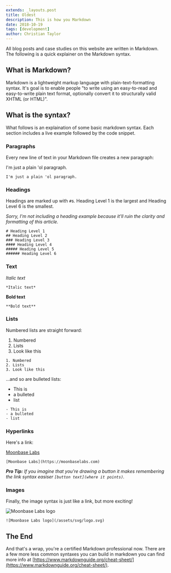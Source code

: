 ```yaml
---
extends: _layouts.post
title: Oldest
description: This is how you Markdown
date: 2018-10-19
tags: [development]
author: Christian Taylor
---
```


All blog posts and case studies on this website are written in Markdown. The following is a quick explainer on the Markdown syntax.

## What is Markdown?

Markdown is a lightweight markup language with plain-text-formatting syntax. It's goal is to enable people "to write using an easy-to-read and easy-to-write plain text format, optionally convert it to structurally valid XHTML (or HTML)".

## What is the syntax?

What follows is an explaination of some basic markdown syntax. Each section includes a live example followed by the code snippet.

### Paragraphs

Every new line of text in your Markdown file creates a new paragraph:

I'm just a plain 'ol paragraph.

```
I'm just a plain 'ol paragraph.
```

### Headings

Headings are marked up with `#`s. Heading Level 1 is the largest and Heading Level 6 is the smallest.

*Sorry, I'm not including a heading example because it'll ruin the clarity and formatting of this article.*

```
# Heading Level 1
## Heading Level 2
### Heading Level 3
#### Heading Level 4
##### Heading Level 5
###### Heading Level 6
```

### Text

*Italic text*
```
*Italic text*
```

**Bold text**
```
**Bold text**
```

### Lists

Numbered lists are straight forward:

1. Numbered
2. Lists
3. Look like this

```
1. Numbered
2. Lists
3. Look like this
```

...and so are bulleted lists:

- This is
- a bulleted
- list

```
- This is
- a bulleted
- list
```

### Hyperlinks

Here's a link:

[Moonbase Labs](https://moonbaselabs.com)
```
[Moonbase Labs](https://moonbaselabs.com)
```
***Pro Tip:** If you imagine that you're drawing a button it makes remembering the link syntax easiser `[button text](where it points)`.*

### Images

Finally, the image syntax is just like a link, but more exciting!

![Moonbase Labs logo](/assets/svg/logo.svg)

```
![Moonbase Labs logo](/assets/svg/logo.svg)
```

## The End

And that's a wrap, you're a certified Markdown professional now. There are a few more less common syntaxes you can build in markdown you can find more info at [https://www.markdownguide.org/cheat-sheet/](https://www.markdownguide.org/cheat-sheet/).
